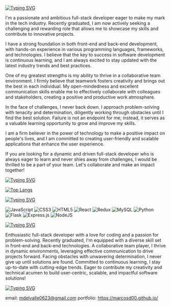 [![Typing SVG](https://readme-typing-svg.demolab.com?font=Fira+Code&pause=1000&color=9969F7&width=435&lines=Hi!+My+name+is+Marcos+Del+Valle+;this+is+a+little+about+me)](https://git.io/typing-svg)

I'm a passionate and ambitious full-stack developer eager to make my mark in the tech industry. Recently graduated, I am now actively seeking a challenging and rewarding role that allows me to showcase my skills and contribute to innovative projects.

I have a strong foundation in both front-end and back-end development, with hands-on experience in various programming languages, frameworks, and technologies. I believe that the key to success in software development is continuous learning, and I am always excited to stay updated with the latest industry trends and best practices.

One of my greatest strengths is my ability to thrive in a collaborative team environment. I firmly believe that teamwork fosters creativity and brings out the best in each individual. My open-mindedness and excellent communication skills enable me to effectively collaborate with colleagues and stakeholders, creating a positive and productive work atmosphere.

In the face of challenges, I never back down. I approach problem-solving with tenacity and determination, diligently working through obstacles until I find the best solution. Failure is not an endpoint for me; instead, it serves as a valuable learning opportunity to grow and improve my skills.

I am a firm believer in the power of technology to make a positive impact on people's lives, and I am committed to creating user-friendly and scalable applications that enhance the user experience.

If you are looking for a dynamic and driven full-stack developer who is always eager to learn and never shies away from challenges, I would be thrilled to be a part of your team. Let's collaborate and make an impact together!

[![Typing SVG](https://readme-typing-svg.demolab.com?font=Fira+Code&pause=1000&color=9969F7&width=435&lines=My+stats)](https://git.io/typing-svg)

[![Top Langs](https://github-readme-stats.vercel.app/api/top-langs/?username=marcosd00&&show_icons=true&theme=radical)](https://github.com/anuraghazra/github-readme-stats)

[![Typing SVG](https://readme-typing-svg.demolab.com?font=Fira+Code&pause=1000&color=9969F7&width=435&lines=My+skills)](https://git.io/typing-svg)

![JavaScript](https://img.shields.io/badge/javascript-%23323330.svg?style=for-the-badge&logo=javascript&logoColor=%23F7DF1E) ![CSS3](https://img.shields.io/badge/css3-%231572B6.svg?style=for-the-badge&logo=css3&logoColor=white) ![HTML5](https://img.shields.io/badge/html5-%23E34F26.svg?style=for-the-badge&logo=html5&logoColor=white) ![React](https://img.shields.io/badge/react-%2320232a.svg?style=for-the-badge&logo=react&logoColor=%2361DAFB) ![Redux](https://img.shields.io/badge/redux-%23593d88.svg?style=for-the-badge&logo=redux&logoColor=white) ![MySQL](https://img.shields.io/badge/mysql-%2300f.svg?style=for-the-badge&logo=mysql&logoColor=white) 	![Python](https://img.shields.io/badge/python-3670A0?style=for-the-badge&logo=python&logoColor=ffdd54) ![Flask](https://img.shields.io/badge/flask-%23000.svg?style=for-the-badge&logo=flask&logoColor=white) ![Express.js](https://img.shields.io/badge/express.js-%23404d59.svg?style=for-the-badge&logo=express&logoColor=%2361DAFB) ![NodeJS](https://img.shields.io/badge/node.js-6DA55F?style=for-the-badge&logo=node.js&logoColor=white)

[![Typing SVG](https://readme-typing-svg.demolab.com?font=Fira+Code&pause=1000&color=9969F7&width=435&lines=Bio)](https://git.io/typing-svg)

Enthusiastic full-stack developer with a love for coding and a passion for problem-solving. Recently graduated, I'm equipped with a diverse skill set in front-end and back-end technologies. A collaborative team player, I thrive in dynamic environments, leveraging effective communication to drive projects forward. Facing obstacles with unwavering determination, I never give up until solutions are found. Committed to continuous learning, I stay up-to-date with cutting-edge trends. Eager to contribute my creativity and technical acumen to build user-centric, scalable, and impactful software solutions!

[![Typing SVG](https://readme-typing-svg.demolab.com?font=Fira+Code&pause=1000&color=9969F7&width=435&lines=My+contact+info)](https://git.io/typing-svg)

email: mdelvalle0623@gmail.com
portfolio: https://marcosd00.github.io/
